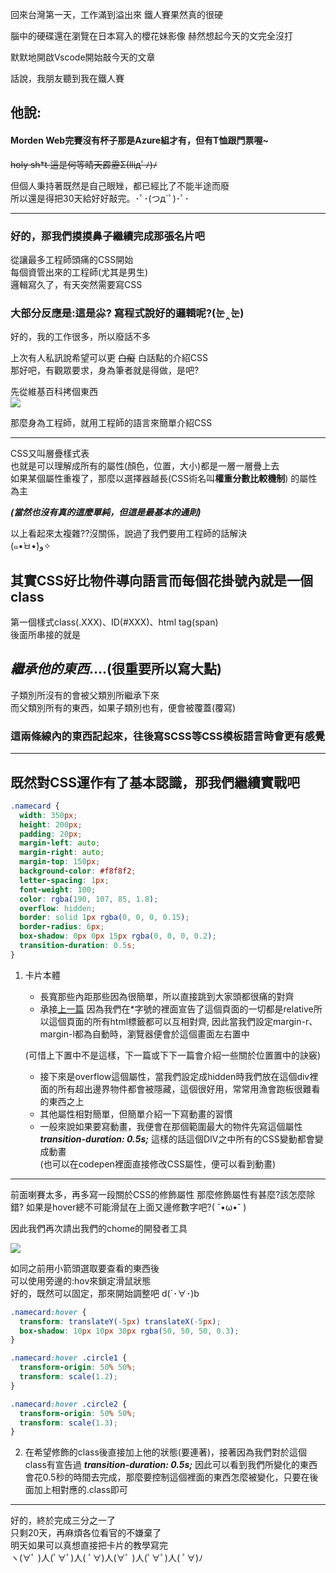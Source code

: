 回來台灣第一天，工作滿到溢出來
鐵人賽果然真的很硬

腦中的硬碟還在瀏覽在日本寫入的櫻花妹影像
赫然想起今天的文完全沒打

默默地開啟Vscode開始敲今天的文章

話說，我朋友聽到我在鐵人賽

## 他說:
#### Morden Web完賽沒有杯子那是Azure組才有，但有T恤跟門票喔~

~~holy sh*t 這是何等晴天霹靂Σ(lliдﾟﾉ)ﾉ~~

但個人秉持著既然是自己眼矬，都已經比了不能半途而廢  
所以還是得把30天給好好敲完。･ﾟ･(つд`ﾟ)･ﾟ･  

---
### 好的，那我們摸摸鼻子繼續完成那張名片吧

從讓最多工程師頭痛的CSS開始  
每個資管出來的工程師(尤其是男生)  
邏輯寫久了，有天突然需要寫CSS  
### 大部分反應是:這是尛? 寫程式說好的邏輯呢?(눈‸눈) 

好的，我的工作很多，所以廢話不多

上次有人私訊說希望可以更 ~~白癡~~ 白話點的介紹CSS  
那好吧，有觀眾要求，身為筆者就是得做，是吧?

先從維基百科拷個東西  
![](https://CY810912.github.io/img/css.JPG)

那麼身為工程師，就用工程師的語言來簡單介紹CSS

--- 

CSS又叫層疊樣式表  
也就是可以理解成所有的屬性(顏色，位置，大小)都是一層一層疊上去  
如果某個屬性重複了，那麼以選擇器越長(CSS術名叫**權重分數比較機制**) 的屬性為主   

_**(當然也沒有真的這麼單純，但這是最基本的通則)**_

以上看起來太複雜??沒關係，說過了我們要用工程師的話解決  
(๑•̀ㅂ•́)و✧ 


## 其實CSS好比物件導向語言而每個花掛號內就是一個class
第一個樣式class(.XXX)、ID(#XXX)、html tag(span)  
後面所串接的就是
## _**繼承他的東西**_....(很重要所以寫大點) 

  
子類別所沒有的會被父類別所繼承下來  
而父類別所有的東西，如果子類別也有，便會被覆蓋(覆寫)  

### 這兩條線內的東西記起來，往後寫SCSS等CSS模板語言時會更有感覺


---
既然對CSS運作有了基本認識，那我們繼續實戰吧
---

```css
.namecard {
  width: 350px;
  height: 200px;
  padding: 20px;
  margin-left: auto;
  margin-right: auto;
  margin-top: 150px;
  background-color: #f8f8f2;
  letter-spacing: 1px;
  font-weight: 100;
  color: rgba(190, 107, 85, 1.8);
  overflow: hidden;
  border: solid 1px rgba(0, 0, 0, 0.15);
  border-radius: 6px;
  box-shadow: 0px 0px 15px rgba(0, 0, 0, 0.2);
  transition-duration: 0.5s;
}
```
1. 卡片本體  
    * 長寬那些內距那些因為很簡單，所以直接跳到大家頭都很痛的對齊
    * 承接[上一篇](https://ithelp.ithome.com.tw/articles/10202726)
    因為我們在*字號的裡面宣告了這個頁面的一切都是relative所以這個頁面的所有html標籤都可以互相對齊,
    因此當我們設定margin-r、margin-l都為自動時，瀏覽器便會於這個畫面左右置中  
      
    (可惜上下置中不是這樣，下一篇或下下一篇會介紹一些關於位置置中的訣竅)  

    * 接下來是overflow這個屬性，當我們設定成hidden時我們放在這個div裡面的所有超出邊界物件都會被隱藏，這個很好用，常常用漁會跑板很難看的東西之上
    * 其他屬性相對簡單，但簡單介紹一下寫動畫的習慣
    * 一般來說如果要寫動畫，我便會在那個範圍最大的物件先寫這個屬性 **_transition-duration: 0.5s;_** 這樣的話這個DIV之中所有的CSS變動都會變成動畫  
    (也可以在codepen裡面直接修改CSS屬性，便可以看到動畫)

---

前面喇賽太多，再多寫一段關於CSS的修飾屬性
那麼修飾屬性有甚麼?該怎麼除錯?
如果是hover總不可能滑鼠在上面又邊修數字吧?( ˘•ω•˘ ) 

因此我們再次請出我們的chome的開發者工具  

![](https://CY810912.github.io/img/CssConsole.png)  

如同之前用小箭頭選取要查看的東西後  
可以使用旁邊的:hov來鎖定滑鼠狀態  
好的，既然可以固定，那來開始調整吧 d(`･∀･)b 

```css
.namecard:hover {
  transform: translateY(-5px) translateX(-5px);
  box-shadow: 10px 10px 30px rgba(50, 50, 50, 0.3);
}

.namecard:hover .circle1 {
  transform-origin: 50% 50%;
  transform: scale(1.2);
}

.namecard:hover .circle2 {
  transform-origin: 50% 50%;
  transform: scale(1.3);
}

```

2. 在希望修飾的class後直接加上他的狀態(要連著)，接著因為我們對於這個class有宣告過 **_transition-duration: 0.5s;_** 因此可以看到我們所變化的東西會花0.5秒的時間去完成，那麼要控制這個裡面的東西怎麼被變化，只要在後面加上相對應的.class即可


---
好的，終於完成三分之一了    
只剩20天，再麻煩各位看官的不嫌棄了  
明天如果可以真想直接把卡片的教學寫完  
ヽ(∀ﾟ )人(ﾟ∀ﾟ)人( ﾟ∀)人(∀ﾟ )人(ﾟ∀ﾟ)人( ﾟ∀)ﾉ